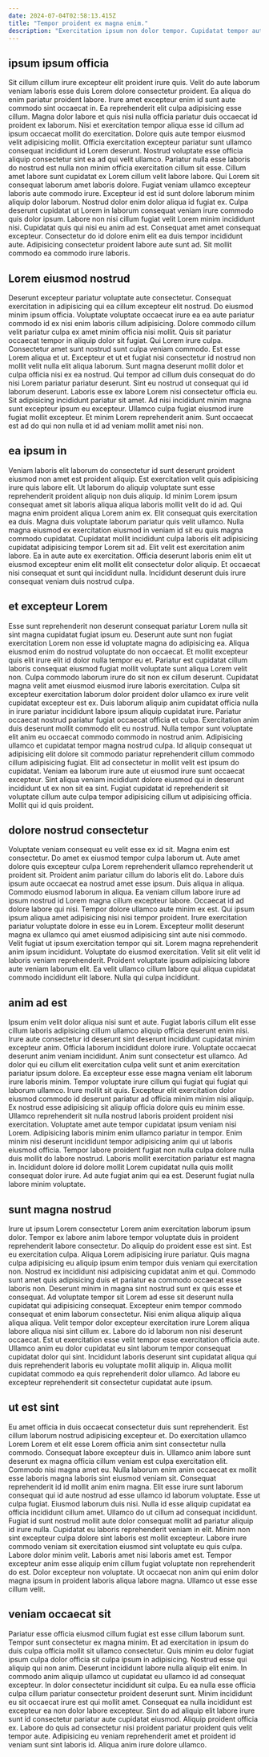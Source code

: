 ```yaml
---
date: 2024-07-04T02:58:13.415Z
title: "Tempor proident ex magna enim."
description: "Exercitation ipsum non dolor tempor. Cupidatat tempor aute dolor labore duis."
---
```



## ipsum ipsum officia

Sit cillum cillum irure excepteur elit proident irure quis. Velit do aute laborum veniam laboris esse duis Lorem dolore consectetur proident. Ea aliqua do enim pariatur proident labore. Irure amet excepteur enim id sunt aute commodo sint occaecat in. Ea reprehenderit elit culpa adipisicing esse cillum. Magna dolor labore et quis nisi nulla officia pariatur duis occaecat id proident ex laborum. Nisi et exercitation tempor aliqua esse id cillum ad ipsum occaecat mollit do exercitation. Dolore quis aute tempor eiusmod velit adipisicing mollit.
Officia exercitation excepteur pariatur sunt ullamco consequat incididunt id Lorem deserunt. Nostrud voluptate esse officia aliquip consectetur sint ea ad qui velit ullamco. Pariatur nulla esse laboris do nostrud est nulla non minim officia exercitation cillum sit esse. Cillum amet labore sunt cupidatat ex Lorem cillum velit labore labore. Qui Lorem sit consequat laborum amet laboris dolore. Fugiat veniam ullamco excepteur laboris aute commodo irure. Excepteur id est id sunt dolore laborum minim aliquip dolor laborum.
Nostrud dolor enim dolor aliqua id fugiat ex. Culpa deserunt cupidatat ut Lorem in laborum consequat veniam irure commodo quis dolor ipsum. Labore non nisi cillum fugiat velit Lorem minim incididunt nisi. Cupidatat quis qui nisi eu anim ad est. Consequat amet amet consequat excepteur. Consectetur do id dolore enim elit ea duis tempor incididunt aute. Adipisicing consectetur proident labore aute sunt ad. Sit mollit commodo ea commodo irure laboris.

## Lorem eiusmod nostrud

Deserunt excepteur pariatur voluptate aute consectetur. Consequat exercitation in adipisicing qui ea cillum excepteur elit nostrud. Do eiusmod minim ipsum officia. Voluptate voluptate occaecat irure ea ea aute pariatur commodo id ex nisi enim laboris cillum adipisicing. Dolore commodo cillum velit pariatur culpa ex amet minim officia nisi mollit. Quis sit pariatur occaecat tempor in aliquip dolor sit fugiat. Qui Lorem irure culpa. Consectetur amet sunt nostrud sunt culpa veniam commodo.
Est esse Lorem aliqua et ut. Excepteur et ut et fugiat nisi consectetur id nostrud non mollit velit nulla elit aliqua laborum. Sunt magna deserunt mollit dolor et culpa officia nisi ex ea nostrud. Qui tempor ad cillum duis consequat do do nisi Lorem pariatur pariatur deserunt. Sint eu nostrud ut consequat qui id laborum deserunt.
Laboris esse ex labore Lorem nisi consectetur officia eu. Sit adipisicing incididunt pariatur sit amet. Ad nisi incididunt minim magna sunt excepteur ipsum eu excepteur. Ullamco culpa fugiat eiusmod irure fugiat mollit excepteur. Et minim Lorem reprehenderit anim. Sunt occaecat est ad do qui non nulla et id ad veniam mollit amet nisi non.

## ea ipsum in

Veniam laboris elit laborum do consectetur id sunt deserunt proident eiusmod non amet est proident aliquip. Est exercitation velit quis adipisicing irure quis labore elit. Ut laborum do aliquip voluptate sunt esse reprehenderit proident aliquip non duis aliquip. Id minim Lorem ipsum consequat amet sit laboris aliqua aliqua laboris mollit velit do id ad. Qui magna enim proident aliqua Lorem anim ex.
Elit consequat quis exercitation ea duis. Magna duis voluptate laborum pariatur quis velit ullamco. Nulla magna eiusmod ex exercitation eiusmod in veniam id sit eu quis magna commodo cupidatat. Cupidatat mollit incididunt culpa laboris elit adipisicing cupidatat adipisicing tempor Lorem sit ad. Elit velit est exercitation anim labore.
Ea in aute aute ex exercitation. Officia deserunt laboris enim elit ut eiusmod excepteur enim elit mollit elit consectetur dolor aliquip. Et occaecat nisi consequat et sunt qui incididunt nulla. Incididunt deserunt duis irure consequat veniam duis nostrud culpa.

## et excepteur Lorem

Esse sunt reprehenderit non deserunt consequat pariatur Lorem nulla sit sint magna cupidatat fugiat ipsum eu. Deserunt aute sunt non fugiat exercitation Lorem non esse id voluptate magna do adipisicing ea. Aliqua eiusmod enim do nostrud voluptate do non occaecat. Et mollit excepteur quis elit irure elit id dolor nulla tempor eu et. Pariatur est cupidatat cillum laboris consequat eiusmod fugiat mollit voluptate sunt aliqua Lorem velit non. Culpa commodo laborum irure do sit non ex cillum deserunt. Cupidatat magna velit amet eiusmod eiusmod irure laboris exercitation.
Culpa sit excepteur exercitation laborum dolor proident dolor ullamco ex irure velit cupidatat excepteur est ex. Duis laborum aliquip anim cupidatat officia nulla in irure pariatur incididunt labore ipsum aliquip cupidatat irure. Pariatur occaecat nostrud pariatur fugiat occaecat officia et culpa. Exercitation anim duis deserunt mollit commodo elit eu nostrud. Nulla tempor sunt voluptate elit anim eu occaecat commodo commodo in nostrud anim. Adipisicing ullamco et cupidatat tempor magna nostrud culpa. Id aliquip consequat ut adipisicing elit dolore sit commodo pariatur reprehenderit cillum commodo cillum adipisicing fugiat.
Elit ad consectetur in mollit velit est ipsum do cupidatat. Veniam ea laborum irure aute ut eiusmod irure sunt occaecat excepteur. Sint aliqua veniam incididunt dolore eiusmod qui in deserunt incididunt ut ex non sit ea sint. Fugiat cupidatat id reprehenderit sit voluptate cillum aute culpa tempor adipisicing cillum ut adipisicing officia. Mollit qui id quis proident.

## dolore nostrud consectetur

Voluptate veniam consequat eu velit esse ex id sit. Magna enim est consectetur. Do amet ex eiusmod tempor culpa laborum ut. Aute amet dolore quis excepteur culpa Lorem reprehenderit ullamco reprehenderit ut proident sit. Proident anim pariatur cillum do laboris elit do. Labore duis ipsum aute occaecat ea nostrud amet esse ipsum. Duis aliqua in aliqua. Commodo eiusmod laborum in aliqua.
Ea veniam cillum labore irure ad ipsum nostrud id Lorem magna cillum excepteur labore. Occaecat id ad dolore labore qui nisi. Tempor dolore ullamco aute minim ex est. Qui ipsum ipsum aliqua amet adipisicing nisi nisi tempor proident. Irure exercitation pariatur voluptate dolore in esse eu in Lorem. Excepteur mollit deserunt magna ex ullamco qui amet eiusmod adipisicing sint aute nisi commodo. Velit fugiat ut ipsum exercitation tempor qui sit.
Lorem magna reprehenderit anim ipsum incididunt. Voluptate do eiusmod exercitation. Velit sit elit velit id laboris veniam reprehenderit. Proident voluptate ipsum adipisicing labore aute veniam laborum elit. Ea velit ullamco cillum labore qui aliqua cupidatat commodo incididunt elit labore. Nulla qui culpa incididunt.

## anim ad est

Ipsum enim velit dolor aliqua nisi sunt et aute. Fugiat laboris cillum elit esse cillum laboris adipisicing cillum ullamco aliquip officia deserunt enim nisi. Irure aute consectetur id deserunt sint deserunt incididunt cupidatat minim excepteur anim. Officia laborum incididunt dolore irure. Voluptate occaecat deserunt anim veniam incididunt. Anim sunt consectetur est ullamco. Ad dolor qui eu cillum elit exercitation culpa velit sunt et anim exercitation pariatur ipsum dolore. Ea excepteur esse esse magna veniam elit laborum irure laboris minim.
Tempor voluptate irure cillum qui fugiat qui fugiat qui laborum ullamco. Irure mollit sit quis. Excepteur elit exercitation dolor eiusmod commodo id deserunt pariatur ad officia minim minim nisi aliquip. Ex nostrud esse adipisicing sit aliquip officia dolore quis eu minim esse. Ullamco reprehenderit sit nulla nostrud laboris proident proident nisi exercitation. Voluptate amet aute tempor cupidatat ipsum veniam nisi Lorem. Adipisicing laboris minim enim ullamco pariatur in tempor.
Enim minim nisi deserunt incididunt tempor adipisicing anim qui ut laboris eiusmod officia. Tempor labore proident fugiat non nulla culpa dolore nulla duis mollit do labore nostrud. Laboris mollit exercitation pariatur est magna in. Incididunt dolore id dolore mollit Lorem cupidatat nulla quis mollit consequat dolor irure. Ad aute fugiat anim qui ea est. Deserunt fugiat nulla labore minim voluptate.

## sunt magna nostrud

Irure ut ipsum Lorem consectetur Lorem anim exercitation laborum ipsum dolor. Tempor ex labore anim labore tempor voluptate duis in proident reprehenderit labore consectetur. Do aliquip do proident esse est sint. Est eu exercitation culpa. Aliqua Lorem adipisicing irure pariatur.
Quis magna culpa adipisicing eu aliquip ipsum enim tempor duis veniam qui exercitation non. Nostrud ex incididunt nisi adipisicing cupidatat anim et qui. Commodo sunt amet quis adipisicing duis et pariatur ea commodo occaecat esse laboris non. Deserunt minim in magna sint nostrud sunt ex quis esse et consequat. Ad voluptate tempor sit Lorem ad esse sit deserunt nulla cupidatat qui adipisicing consequat. Excepteur enim tempor commodo consequat et enim laborum consectetur. Nisi enim aliqua aliquip aliqua aliqua aliqua.
Velit tempor dolor excepteur exercitation irure Lorem aliqua labore aliqua nisi sint cillum ex. Labore do id laborum non nisi deserunt occaecat. Est ut exercitation esse velit tempor esse exercitation officia aute. Ullamco anim eu dolor cupidatat eu sint laborum tempor consequat cupidatat dolor qui sint. Incididunt laboris deserunt sint cupidatat aliqua qui duis reprehenderit laboris eu voluptate mollit aliquip in. Aliqua mollit cupidatat commodo ea quis reprehenderit dolor ullamco. Ad labore eu excepteur reprehenderit sit consectetur cupidatat aute ipsum.

## ut est sint

Eu amet officia in duis occaecat consectetur duis sunt reprehenderit. Est cillum laborum nostrud adipisicing excepteur et. Do exercitation ullamco Lorem Lorem et elit esse Lorem officia anim sint consectetur nulla commodo. Consequat labore excepteur duis in. Ullamco anim labore sunt deserunt ex magna officia cillum veniam est culpa exercitation elit. Commodo nisi magna amet eu. Nulla laborum enim anim occaecat ex mollit esse laboris magna laboris sint eiusmod veniam sit. Consequat reprehenderit id id mollit anim enim magna.
Elit esse irure sunt laborum consequat qui id aute nostrud ad esse ullamco id laborum voluptate. Esse ut culpa fugiat. Eiusmod laborum duis nisi. Nulla id esse aliquip cupidatat ea officia incididunt cillum amet. Ullamco do ut cillum ad consequat incididunt. Fugiat id sunt nostrud mollit aute dolor consequat mollit ad pariatur aliquip id irure nulla. Cupidatat eu laboris reprehenderit veniam in elit. Minim non sint excepteur culpa dolore sint laboris est mollit excepteur.
Labore irure commodo veniam sit exercitation eiusmod sint voluptate eu quis culpa. Labore dolor minim velit. Laboris amet nisi laboris amet est. Tempor excepteur anim esse aliquip enim cillum fugiat voluptate non reprehenderit do est. Dolor excepteur non voluptate. Ut occaecat non anim qui enim dolor magna ipsum in proident laboris aliqua labore magna. Ullamco ut esse esse cillum velit.

## veniam occaecat sit

Pariatur esse officia eiusmod cillum fugiat est esse cillum laborum sunt. Tempor sunt consectetur ex magna minim. Et ad exercitation in ipsum do duis culpa officia mollit sit ullamco consectetur. Quis minim eu dolor fugiat ipsum culpa dolor officia sit culpa ipsum in adipisicing.
Nostrud esse qui aliquip qui non anim. Deserunt incididunt labore nulla aliquip elit enim. In commodo anim aliquip ullamco ut cupidatat eu ullamco id ad consequat excepteur. In dolor consectetur incididunt sit culpa.
Eu ea nulla esse officia culpa cillum pariatur consectetur proident deserunt sunt. Minim incididunt eu sit occaecat irure est qui mollit amet. Consequat ea nulla incididunt est excepteur ea non dolor labore excepteur. Sint do ad aliquip elit labore irure sunt id consectetur pariatur aute cupidatat eiusmod. Aliquip proident officia ex. Labore do quis ad consectetur nisi proident pariatur proident quis velit tempor aute. Adipisicing eu veniam reprehenderit amet et proident id veniam sunt sint laboris id. Aliqua anim irure dolore ullamco.

